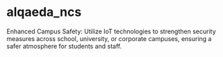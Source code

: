# alqaeda_ncs
Enhanced Campus Safety: Utilize IoT technologies to strengthen security measures across school, university, or corporate campuses, ensuring a safer atmosphere for students and staff.
